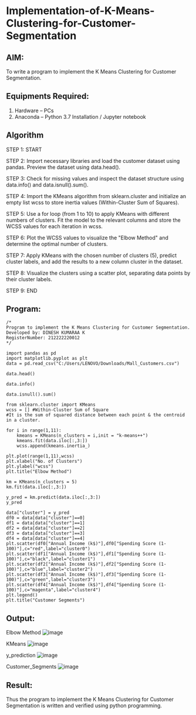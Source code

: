 # Implementation-of-K-Means-Clustering-for-Customer-Segmentation

## AIM:
To write a program to implement the K Means Clustering for Customer Segmentation.

## Equipments Required:
1. Hardware – PCs
2. Anaconda – Python 3.7 Installation / Jupyter notebook

## Algorithm
STEP 1: START

STEP 2: Import necessary libraries and load the customer dataset using pandas. Preview the dataset using data.head().

STEP 3: Check for missing values and inspect the dataset structure using data.info() and data.isnull().sum().

STEP 4: Import the KMeans algorithm from sklearn.cluster and initialize an empty list wcss to store inertia values (Within-Cluster Sum of Squares).

STEP 5: Use a for loop (from 1 to 10) to apply KMeans with different numbers of clusters. Fit the model to the relevant columns and store the WCSS values for each iteration in wcss.

STEP 6: Plot the WCSS values to visualize the "Elbow Method" and determine the optimal number of clusters.

STEP 7: Apply KMeans with the chosen number of clusters (5), predict cluster labels, and add the results to a new column cluster in the dataset.

STEP 8: Visualize the clusters using a scatter plot, separating data points by their cluster labels.

STEP 9: END


## Program:
```
/*
Program to implement the K Means Clustering for Customer Segmentation.
Developed by: DINESH KUMARAA K
RegisterNumber: 212222220012
*/

import pandas as pd
import matplotlib.pyplot as plt
data = pd.read_csv("C:/Users/LENOVO/Downloads/Mall_Customers.csv")

data.head()

data.info()

data.isnull().sum()

from sklearn.cluster import KMeans
wcss = [] #Within-Cluster Sum of Square
#It is the sum of squared distance between each point & the centroid in a cluster.

for i in range(1,11):
    kmeans = KMeans(n_clusters = i,init = "k-means++")
    kmeans.fit(data.iloc[:,3:])
    wcss.append(kmeans.inertia_)

plt.plot(range(1,11),wcss)
plt.xlabel("No. of Clusters")
plt.ylabel("wcss")
plt.title("Elbow Method")

km = KMeans(n_clusters = 5)
km.fit(data.iloc[:,3:])

y_pred = km.predict(data.iloc[:,3:])
y_pred

data["cluster"] = y_pred
df0 = data[data["cluster"]==0]
df1 = data[data["cluster"]==1]
df2 = data[data["cluster"]==2]
df3 = data[data["cluster"]==3]
df4 = data[data["cluster"]==4]
plt.scatter(df0["Annual Income (k$)"],df0["Spending Score (1-100)"],c="red",label="cluster0")
plt.scatter(df1["Annual Income (k$)"],df1["Spending Score (1-100)"],c="black",label="cluster1")
plt.scatter(df2["Annual Income (k$)"],df2["Spending Score (1-100)"],c="blue",label="cluster2")
plt.scatter(df3["Annual Income (k$)"],df3["Spending Score (1-100)"],c="green",label="cluster3")
plt.scatter(df4["Annual Income (k$)"],df4["Spending Score (1-100)"],c="magenta",label="cluster4")
plt.legend()
plt.title("Customer Segments")
```

## Output:
Elbow Method
![image](https://github.com/user-attachments/assets/13fd413c-ecfe-4dac-bc8e-7cb5457cefcf)

KMeans
![image](https://github.com/user-attachments/assets/2aa8cfd4-bdec-4014-b8d1-a58620843d9f)

y_prediction
![image](https://github.com/user-attachments/assets/bac04dce-990a-4359-ad03-ff88cefd1f29)

Customer_Segments
![image](https://github.com/user-attachments/assets/6b524e8a-59c1-47fa-b7bb-2122feafe0da)






## Result:
Thus the program to implement the K Means Clustering for Customer Segmentation is written and verified using python programming.
